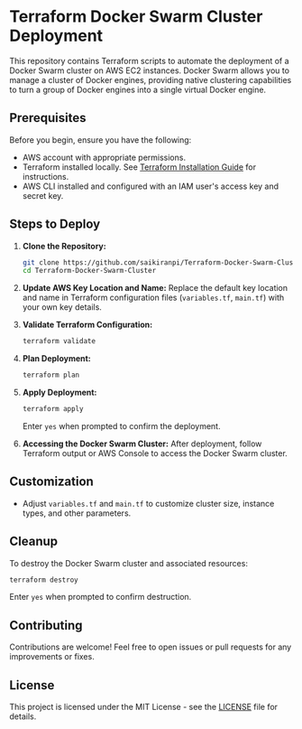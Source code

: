 

# Terraform Docker Swarm Cluster Deployment

This repository contains Terraform scripts to automate the deployment of a Docker Swarm cluster on AWS EC2 instances. Docker Swarm allows you to manage a cluster of Docker engines, providing native clustering capabilities to turn a group of Docker engines into a single virtual Docker engine.

## Prerequisites

Before you begin, ensure you have the following:

- AWS account with appropriate permissions.
- Terraform installed locally. See [Terraform Installation Guide](https://learn.hashicorp.com/tutorials/terraform/install-cli) for instructions.
- AWS CLI installed and configured with an IAM user's access key and secret key.

## Steps to Deploy

1. **Clone the Repository:**
   ```bash
   git clone https://github.com/saikiranpi/Terraform-Docker-Swarm-Cluster.git
   cd Terraform-Docker-Swarm-Cluster
   ```

2. **Update AWS Key Location and Name:**
   Replace the default key location and name in Terraform configuration files (`variables.tf`, `main.tf`) with your own key details.

3. **Validate Terraform Configuration:**
   ```bash
   terraform validate
   ```

4. **Plan Deployment:**
   ```bash
   terraform plan
   ```

5. **Apply Deployment:**
   ```bash
   terraform apply
   ```
   Enter `yes` when prompted to confirm the deployment.

6. **Accessing the Docker Swarm Cluster:**
   After deployment, follow Terraform output or AWS Console to access the Docker Swarm cluster.

## Customization

- Adjust `variables.tf` and `main.tf` to customize cluster size, instance types, and other parameters.

## Cleanup

To destroy the Docker Swarm cluster and associated resources:

```bash
terraform destroy
```

Enter `yes` when prompted to confirm destruction.

## Contributing

Contributions are welcome! Feel free to open issues or pull requests for any improvements or fixes.

## License

This project is licensed under the MIT License - see the [LICENSE](LICENSE) file for details.
